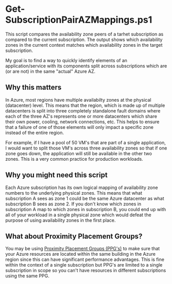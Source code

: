 # Get-SubscriptionPairAZMappings.ps1

This script compares the availability zone peers of a tarhet subscription as compared to the current subscription.  The output shows which availability zones in the current context matches which availability zones in the target subscription.

My goal is to find a way to quickly identify elements of an application/service with its components split across subscriptions which are (or are not) in the same "actual" Azure AZ.

## Why this matters

In Azure, most regions have multiple availabilty zones at the physical (datacenter) level.  This means that the region, which is made up of multiple datacenters is split into three completely standalone fault domains where each of the three AZ's represents one or more datacenters which share their own power, cooling, network connections, etc.  This helps to ensure that a failure of one of those elements will only impact a specific zone instead of the entire region.  

For example, if I have a pool of 50 VM's that are part of a single application, I would want to split those VM's across three availability zones so that if one zone goes down, the application will still be available in the other two zones.  This is a very common practice for production workloads.

## Why you might need this script

Each Azure subscription has its own logical mapping of availability zone numbers to the underlying physical zones.  This means that what subscription A sees as zone 1 could be the same Azure datacenter as what subscription B sees as zone 2.  If you don't know which zones in subscription A map to which zones in subscription B, you could end up with all of your workload in a single physical zone which would defeat the purpose of using availability zones in the first place.

## What about Proximity Placement Groups?

You may be using [Proximity Placement Groups (PPG's)](https://learn.microsoft.com/en-us/azure/virtual-machines/co-location) to make sure that your Azure resources are located within the same building in the Azure region since this can have significant performance advantages.  This is fine within the context of a single subscription but PPG's are limited to a single subscription in scope so you can't have resources in different subscriptions using the same PPG.
